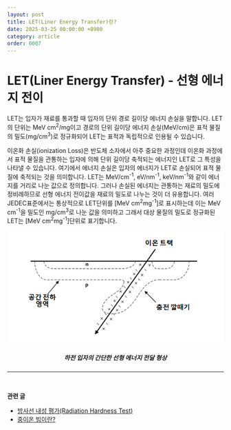 ```yaml
---
layout: post
title: LET(Liner Energy Transfer)란?
date: 2025-03-25 00:00:00 +0900
category: article
order: 0007
---
```

# LET(Liner Energy Transfer) - 선형 에너지 전이

LET는 입자가 재료를 통과할 때 입자의 단위 경로 길이당 에너지 손실을 말합니다. LET의 단위는 MeV cm<sup>2</sup>/mg이고 경로의 단위 길이당 에너지 손실(MeV/cm)은 표적 물질의 밀도(mg/cm<sup>3</sup>)로 정규화되어 LET는 표적과 독립적으로 인용될 수 있습니다.

이온화 손실(ionization Loss)은 반도체 소자에서 아주 중요한 과정인데 이온화 과정에서 표적 물질을 관통하는 입자에 의해 단위 길이당 축적되는 에너지인 LET로 그 특성을 나타낼 수 있습니다. 여기에서 에너지 손실은 입자의 에너지가 LET로 손실되어 표적 물질에 축적되는 것을 의미합니다. LET는 MeV/cm<sup>-1</sup>, eV/nm<sup>-1</sup>, keV/nm<sup>-1</sup>와 같이 에너지를 거리로 나눈 값으로 정의합니다. 그러나 손실된 에너지는 관통하는 재료의 밀도에 정비례하므로 선형 에너지 전이값을 재료의 밀도로 나누는 것이 더 유용합니다. 여러 JEDEC표준에서는 통상적으로 LET단위를 [MeV cm<sup>2</sup>mg<sup>-1</sup>]로 표시하는데 이는 MeV cm<sup>-1</sup>을 밀도인 mg/cm<sup>3</sup>로 나눈 값을 의미하고 그래서 대상 물질의 밀도로 정규화된 LET는 [MeV cm<sup>2</sup>mg<sup>-1</sup>]단위로 표기합니다.

<!-- 중앙 정렬 이미지 -->
<p align="center"> 
  <img src="/assets/Articles/하전 입자의 간단한 LET형상.png">
</p>

<!-- 이미지 설명 -->
<div align="center"> 
<h5>하전 입자의 간단한 선형 에너지 전달 형상</h5>
</div>

-------------------------------------
<br/> <!-- 한줄 띄기 -->

**관련 글**
- [방사선 내성 평가(Radiation Hardness Test)](/article/2025/03/27/3.방사선-내성-평가.html)
- [중이온 빔이란?](/article/2025/03/20/10.중이온.html)